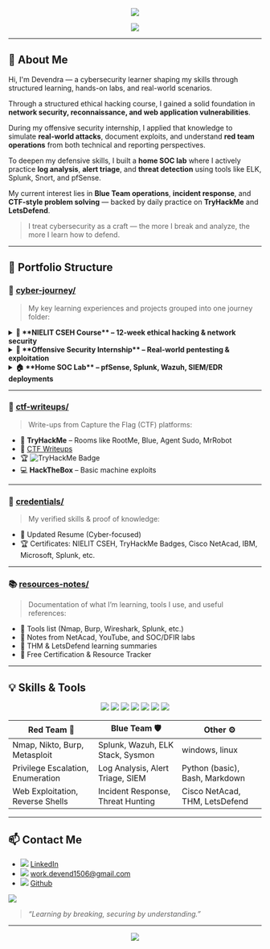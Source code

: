 <p align="center">
  <img src="https://capsule-render.vercel.app/api?type=waving&color=39ff14&height=200&section=header&text=DEVENDRA%20SAHU&fontSize=45&fontColor=000000" />
</p>
<p align="center">
  <img src="https://readme-typing-svg.herokuapp.com?font=Fira+Code&weight=700&size=22&pause=1000&color=39FF14&center=true&vCenter=true&width=435&lines=Cybersecurity+Enthusiast;SOC+Analyst+Loading...;Incident+Response+%7C+Threat+Detection;Certified+%7C+Hands-on+Driven" />
</p>

---

## 👋 About Me

Hi, I'm Devendra — a cybersecurity learner shaping my skills through structured learning, hands-on labs, and real-world scenarios.

Through a structured ethical hacking course, I gained a solid foundation in **network security, reconnaissance, and web application vulnerabilities**.

During my offensive security internship, I applied that knowledge to simulate **real-world attacks**, document exploits, and understand **red team operations** from both technical and reporting perspectives.

To deepen my defensive skills, I built a **home SOC lab** where I actively practice **log analysis**, **alert triage**, and **threat detection** using tools like ELK, Splunk, Snort, and pfSense.

My current interest lies in **Blue Team operations**, **incident response**, and **CTF-style problem solving** — backed by daily practice on **TryHackMe** and **LetsDefend**.

> I treat cybersecurity as a craft — the more I break and analyze, the more I learn how to defend.

---

## 📂 Portfolio Structure

### 🔐 [cyber-journey/](./Hands-on/)

> My key learning experiences and projects grouped into one journey folder:

<details>
<summary><strong>📘 **NIELIT CSEH Course** – 12-week ethical hacking & network security</strong></summary>
 
| Folder | Description | Skills | Tools |
|--------|-------------|--------|-------|
| [nielit-cseh-course/](./nielit-cseh-course/) | Assignments, notes, and labs from 12-week CSEH course | Nmap, Nikto |
| [offensive-internship/](./offensive-internship/) | Real-world tasks, reports, exploits, and learning | Burp, Metasploit |
| [home-soc-lab/](./home-soc-lab/) | Architecture, VM list, configurations & tool deployment | Splunk, Wazuh |
| [ctf-writeups/](./ctf-writeups/) | Step-by-step walkthroughs for various CTF platforms | ELK Stack, Sysmon |
| [certifications-resume/](./certifications-resume/) | Certificates and latest resume |
| [resources-notes/](./resources-notes/) | Notes from courses, YouTube, NetAcad, and self-study |

</details>
<details>
<summary><strong>🧨 **Offensive Security Internship** – Real-world pentesting & exploitation</strong></summary>
</details>
<details>
<summary><strong>🏠 **Home SOC Lab** – pfSense, Splunk, Wazuh, SIEM/EDR deployments</strong></summary>
</details>


---

### 🎯 [ctf-writeups/](./ctf-writeups/)
> Write-ups from Capture the Flag (CTF) platforms:
- 🧠 **TryHackMe** – Rooms like RootMe, Blue, Agent Sudo, MrRobot
- 📜 [CTF Writeups](./ctf-writeups/THM/)
- 🏆 ![TryHackMe Badge](./certifications-resume/TryHackMe_Badge.png)
- 💻 **HackTheBox** – Basic machine exploits

---

### 📑 [credentials/](./Certs-Doc/)
> My verified skills & proof of knowledge:
- 📝 Updated Resume (Cyber-focused)
- 🏆 Certificates: NIELIT CSEH, TryHackMe Badges, Cisco NetAcad, IBM, Microsoft, Splunk, etc.

---

### 📚 [resources-notes/](./Resource/)
> Documentation of what I’m learning, tools I use, and useful references:
- 🧰 Tools list (Nmap, Burp, Wireshark, Splunk, etc.)
- 📘 Notes from NetAcad, YouTube, and SOC/DFIR labs
- 📜 THM & LetsDefend learning summaries
- 🔗 Free Certification & Resource Tracker

---

## 💡 Skills & Tools

<p align="center">
  <img src="https://img.shields.io/badge/Linux-black?style=for-the-badge&logo=linux&logoColor=white"/>
  <img src="https://img.shields.io/badge/Nmap-007ACC?style=for-the-badge&logo=nmap&logoColor=white"/>
  <img src="https://img.shields.io/badge/Wireshark-1684FC?style=for-the-badge&logo=wireshark&logoColor=white"/>
  <img src="https://img.shields.io/badge/Burp%20Suite-ff6600?style=for-the-badge&logo=burpsuite&logoColor=white"/>
  <img src="https://img.shields.io/badge/Metasploit-blue?style=for-the-badge&logo=metasploit&logoColor=white"/>
  <img src="https://img.shields.io/badge/OWASP_ZAP-032541?style=for-the-badge&logo=OWASP&logoColor=white"/>
  <img src="https://img.shields.io/badge/VirtualBox-183A61?style=for-the-badge&logo=virtualbox&logoColor=white"/>
</p>

| Red Team 🧨 | Blue Team 🛡️ | Other ⚙️ |
|------------|--------------|----------|
| Nmap, Nikto, Burp, Metasploit | Splunk, Wazuh, ELK Stack, Sysmon | windows, linux |
| Privilege Escalation, Enumeration | Log Analysis, Alert Triage, SIEM | Python (basic), Bash, Markdown |
| Web Exploitation, Reverse Shells | Incident Response, Threat Hunting | Cisco NetAcad, THM, LetsDefend |

---

## 📫 Contact Me

-  <img src="https://img.shields.io/badge/LinkedIn-0A66C2?style=for-the-badge&logo=linkedin&logoColor=white"/> [LinkedIn](https://www.linkedin.com/in/your-profile)  
-  <img src="https://img.shields.io/badge/Gmail-D14836?style=for-the-badge&logo=gmail&logoColor=white"/> work.devend1506@gmail.com  
-  <img src="https://img.shields.io/badge/GitHub-181717?style=for-the-badge&logo=github&logoColor=white"/> [Github](https://github.com/yourusername)
<img src="https://img.shields.io/badge/TryHackMe-212121?style=for-the-badge&logo=tryhackme&logoColor=red"/>


> *“Learning by breaking, securing by understanding.”*

---

<p align="center">
  <img src="https://capsule-render.vercel.app/api?section=footer&type=waving&color=39ff14&height=120"/>
</p>
